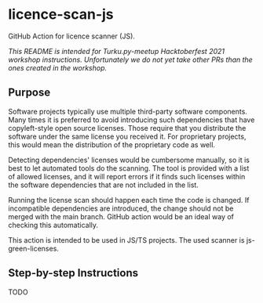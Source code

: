 # licence-scan-js

GitHub Action for licence scanner (JS).

_This README is intended for Turku.py-meetup Hacktoberfest 2021 workshop instructions. Unfortunately we do not yet take other PRs than the ones created in the workshop._

## Purpose

Software projects typically use multiple third-party software components. Many times it is preferred to avoid introducing such dependencies that have copyleft-style open source licenses. Those require that you distribute the software under the same license you received it. For proprietary projects, this would mean the distribution of the proprietary code as well.

Detecting dependencies' licenses would be cumbersome manually, so it is best to let automated tools do the scanning. The tool is provided with a list of allowed licenses, and it will report errors if it finds such licenses within the software dependencies that are not included in the list.

Running the license scan should happen each time the code is changed. If incompatible dependencies are introduced, the change should not be merged with the main branch. GitHub action would be an ideal way of checking this automatically.

This action is intended to be used in JS/TS projects. The used scanner is js-green-licenses.

## Step-by-step Instructions

TODO
